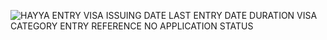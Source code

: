 ![HAYYA ENTRY VISA ISSUING DATE LAST ENTRY DATE DURATION VISA CATEGORY ENTRY REFERENCE NO  APPLICATION STATUS](https://github.com/user-attachments/assets/efeaebf2-16c5-40fb-8ec6-c78846971aa6)

